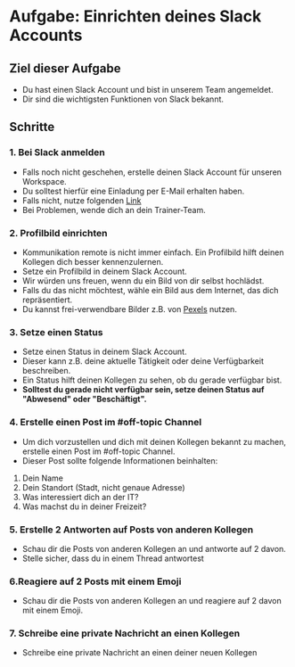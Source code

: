 # Aufgabe: Einrichten deines Slack Accounts

## Ziel dieser Aufgabe

- Du hast einen Slack Account und bist in unserem Team angemeldet.
- Dir sind die wichtigsten Funktionen von Slack bekannt.

## Schritte

### 1. Bei Slack anmelden

- Falls noch nicht geschehen, erstelle deinen Slack Account für unseren Workspace.
- Du solltest hierfür eine Einladung per E-Mail erhalten haben.
- Falls nicht, nutze folgenden [Link](https://techstarterku-9xc4021.slack.com/)
- Bei Problemen, wende dich an dein Trainer-Team.

### 2. Profilbild einrichten

- Kommunikation remote is nicht immer einfach. Ein Profilbild hilft deinen Kollegen dich besser kennenzulernen.
- Setze ein Profilbild in deinem Slack Account.
- Wir würden uns freuen, wenn du ein Bild von dir selbst hochlädst.
- Falls du das nicht möchtest, wähle ein Bild aus dem Internet, das dich repräsentiert.
- Du kannst frei-verwendbare Bilder z.B. von [Pexels](https://www.pexels.com/de-de/) nutzen.

### 3. Setze einen Status

- Setze einen Status in deinem Slack Account.
- Dieser kann z.B. deine aktuelle Tätigkeit oder deine Verfügbarkeit beschreiben.
- Ein Status hilft deinen Kollegen zu sehen, ob du gerade verfügbar bist.
- **Solltest du gerade nicht verfügbar sein, setze deinen Status auf "Abwesend" oder "Beschäftigt".**

### 4. Erstelle einen Post im #off-topic Channel

- Um dich vorzustellen und dich mit deinen Kollegen bekannt zu machen, erstelle einen Post im #off-topic Channel.
- Dieser Post sollte folgende Informationen beinhalten:

1. Dein Name
2. Dein Standort (Stadt, nicht genaue Adresse)
3. Was interessiert dich an der IT?
4. Was machst du in deiner Freizeit?


### 5. Erstelle 2 Antworten auf Posts von anderen Kollegen

- Schau dir die Posts von anderen Kollegen an und antworte auf 2 davon.
- Stelle sicher, dass du in einem Thread antwortest

### 6.Reagiere auf 2 Posts mit einem Emoji

- Schau dir die Posts von anderen Kollegen an und reagiere auf 2 davon mit einem Emoji.

### 7. Schreibe eine private Nachricht an einen Kollegen

- Schreibe eine private Nachricht an einen deiner neuen Kollegen
